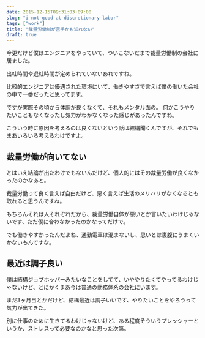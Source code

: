 ```yaml
---
date: 2015-12-15T09:31:03+09:00
slug: "i-not-good-at-discretionary-labor"
tags: ["work"]
title: "裁量労働制が苦手かも知れない"
draft: true
---
```


今更だけど僕はエンジニアをやっていて、ついこないだまで裁量労働制の会社に居ました。

出社時間や退社時間が定められていないあれですね。

比較的エンジニアは優遇された環境にいて、働きやすさで言えば僕の働いた会社の中で一番だったと思ってます。

ですが実際その頃から体調が良くなくて、それもメンタル面の。
何かこうやりたいこともなくなったし気力がわかなくなった感じがあったんですね。

こういう時に原因を考えるのは良くないという話は結構聞くんですが、それでもまあいろいろ考えるわけですよ。

## 裁量労働が向いてない

とはいえ結論が出たわけでもないんだけど、個人的にはその裁量労働が良くなかったのかなあと。

裁量労働って良く言えば自由だけど、悪く言えば生活のメリハリがなくなるとも取れると思うんですね。

もちろんそれは人それぞれだから、裁量労働自体が悪いとか言いたいわけじゃないです、ただ僕に合わなかったのかなってだけで。

でも働きやすかったんだよね、通勤電車は混まないし、思いとは裏腹にうまくいかないもんですな。

## 最近は調子良い

僕は結構ジョブホッパーみたいなことをしてて、いややりたくてやってるわけじゃないけど、とにかくまあ今は普通の勤務体系の会社にいます。

まだ3ヶ月目とかだけど、結構最近は調子いいです、やりたいことをやろうって気力が出てきた。

別に仕事のために生きてるわけじゃないけど、ある程度そういうプレッシャーというか、ストレスって必要なのかなと思った次第。

